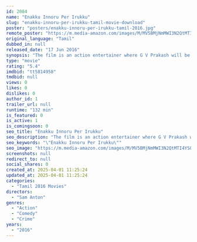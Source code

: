 ```yaml
---
id: 2084
name: "Enakku Innoru Per Irukku"
slug: "enakku-innoru-per-irukku-tamil-movie-download"
poster: "posters/enakku-innoru-per-irukku-tamil-2016.jpg"
remote_poster: "https://m.media-amazon.com/images/M/MV5BMjNmMWI3N2QtMTI4YS00NDY2LWIwYmUtYmQzZTZhMDI1N2E4XkEyXkFqcGc@._V1_SX300.jpg"
original_language: "Tamil"
dubbed_in: null
released_date: "17 Jun 2016"
synopsis: "The film is an action entertainer where G V Prakash will be seen in the role of an auto rickshaw driver named Johnny."
type: "movie"
rating: "5.4"
imdbid: "tt5814958"
tmdbid: null
views: 0
likes: 0
dislikes: 0
author_id: 1
trailer_url: null
runtime: "132 min"
is_featured: 0
is_active: 1
is_comingsoon: 0
seo_title: "Enakku Innoru Per Irukku"
seo_description: "The film is an action entertainer where G V Prakash will be seen in the role of an auto rickshaw driver named Johnny."
seo_keywords: "\"Enakku Innoru Per Irukku\""
seo_image: "https://m.media-amazon.com/images/M/MV5BMjNmMWI3N2QtMTI4YS00NDY2LWIwYmUtYmQzZTZhMDI1N2E4XkEyXkFqcGc@._V1_SX300.jpg"
screenshots: null
redirect_to: null
social_shares: 0
created_at: 2025-04-01 11:25:24
updated_at: 2025-04-01 11:25:24
categories:
  - "Tamil 2016 Movies"
directors:
  - "Sam Anton"
genres:
  - "Action"
  - "Comedy"
  - "Crime"
years:
  - "2016"
---
```

